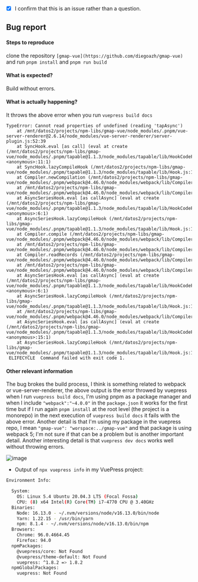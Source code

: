 <!-- Please don't delete this template or we'll close your issue -->
<!-- Before creating an issue please make sure you are using the latest version of VuePress. -->

<!-- Please confirm you will submit an issue. -->
<!-- Issues which contain questions or support requests will be closed. -->
<!-- (Update "[ ]" to "[x]" to check a box) -->

- [x] I confirm that this is an issue rather than a question.

<!-- Please ask questions via following several ways. -->
<!-- https://vue-land.js.org/ -->
<!-- https://forum.vuejs.org/ -->
<!-- https://stackoverflow.com/questions/ask?tags=vuepress -->

## Bug report

#### Steps to reproduce

<!-- If you are reporting a bug that can ONLY be reproduced on your repository, PLEASE provide this repo link. That takes guessing work out of the way and saves us time. -->

<!-- If your repo isn't public, you can use `codesandbox` or `yarn create vuepress` to create a minimal reproduction -->

clone the repository `[gmap-vue](https://github.com/diegoazh/gmap-vue)` and run `pnpm install` and `pnpm run build`

#### What is expected?

Build without errors.

#### What is actually happening?

It throws the above error when you run `vuepress build docs`

```shell
TypeError: Cannot read properties of undefined (reading 'tapAsync')
    at /mnt/datos2/projects/npm-libs/gmap-vue/node_modules/.pnpm/vue-server-renderer@2.6.14/node_modules/vue-server-renderer/server-plugin.js:52:39
    at SyncHook.eval [as call] (eval at create (/mnt/datos2/projects/npm-libs/gmap-vue/node_modules/.pnpm/tapable@1.1.3/node_modules/tapable/lib/HookCodeFactory.js:19:10), <anonymous>:11:1)
    at SyncHook.lazyCompileHook (/mnt/datos2/projects/npm-libs/gmap-vue/node_modules/.pnpm/tapable@1.1.3/node_modules/tapable/lib/Hook.js:154:20)
    at Compiler.newCompilation (/mnt/datos2/projects/npm-libs/gmap-vue/node_modules/.pnpm/webpack@4.46.0/node_modules/webpack/lib/Compiler.js:631:26)
    at /mnt/datos2/projects/npm-libs/gmap-vue/node_modules/.pnpm/webpack@4.46.0/node_modules/webpack/lib/Compiler.js:667:29
    at AsyncSeriesHook.eval [as callAsync] (eval at create (/mnt/datos2/projects/npm-libs/gmap-vue/node_modules/.pnpm/tapable@1.1.3/node_modules/tapable/lib/HookCodeFactory.js:33:10), <anonymous>:6:1)
    at AsyncSeriesHook.lazyCompileHook (/mnt/datos2/projects/npm-libs/gmap-vue/node_modules/.pnpm/tapable@1.1.3/node_modules/tapable/lib/Hook.js:154:20)
    at Compiler.compile (/mnt/datos2/projects/npm-libs/gmap-vue/node_modules/.pnpm/webpack@4.46.0/node_modules/webpack/lib/Compiler.js:662:28)
    at /mnt/datos2/projects/npm-libs/gmap-vue/node_modules/.pnpm/webpack@4.46.0/node_modules/webpack/lib/Compiler.js:321:11
    at Compiler.readRecords (/mnt/datos2/projects/npm-libs/gmap-vue/node_modules/.pnpm/webpack@4.46.0/node_modules/webpack/lib/Compiler.js:529:11)
    at /mnt/datos2/projects/npm-libs/gmap-vue/node_modules/.pnpm/webpack@4.46.0/node_modules/webpack/lib/Compiler.js:318:10
    at AsyncSeriesHook.eval [as callAsync] (eval at create (/mnt/datos2/projects/npm-libs/gmap-vue/node_modules/.pnpm/tapable@1.1.3/node_modules/tapable/lib/HookCodeFactory.js:33:10), <anonymous>:6:1)
    at AsyncSeriesHook.lazyCompileHook (/mnt/datos2/projects/npm-libs/gmap-vue/node_modules/.pnpm/tapable@1.1.3/node_modules/tapable/lib/Hook.js:154:20)
    at /mnt/datos2/projects/npm-libs/gmap-vue/node_modules/.pnpm/webpack@4.46.0/node_modules/webpack/lib/Compiler.js:315:19
    at AsyncSeriesHook.eval [as callAsync] (eval at create (/mnt/datos2/projects/npm-libs/gmap-vue/node_modules/.pnpm/tapable@1.1.3/node_modules/tapable/lib/HookCodeFactory.js:33:10), <anonymous>:15:1)
    at AsyncSeriesHook.lazyCompileHook (/mnt/datos2/projects/npm-libs/gmap-vue/node_modules/.pnpm/tapable@1.1.3/node_modules/tapable/lib/Hook.js:154:20)
 ELIFECYCLE  Command failed with exit code 1.
```

#### Other relevant information

The bug brokes the build process, I think is something related to webpack or vue-server-renderer, the above output is the error throwed by vuepress when I run `vuepress build docs`, I'm using pnpm as a package manager and when I include `"webpack":"~4.0.0"` in the `package.json` it works for the first time but if I run again `pnpm install` at the root level (the project is a monorepo) in the next execution of `vuepress build docs` it fails with the above error. Another detail is that I'm using my package in the vuepress repo, I mean `"gmap-vue": "worspace:../gmap-vue"` and that package is using webpack 5; I'm not sure if that can be a problem but is another important detail.
Another interesting detail is that `vuepress dev docs` works well without throwing errors.

![image](https://user-images.githubusercontent.com/10166935/143159088-cd1879df-7488-484b-9c69-95d385ecba45.png)

- Output of `npx vuepress info` in my VuePress project:

```bash
Environment Info:

  System:
    OS: Linux 5.4 Ubuntu 20.04.3 LTS (Focal Fossa)
    CPU: (8) x64 Intel(R) Core(TM) i7-4770 CPU @ 3.40GHz
  Binaries:
    Node: 16.13.0 - ~/.nvm/versions/node/v16.13.0/bin/node
    Yarn: 1.22.15 - /usr/bin/yarn
    npm: 8.1.4 - ~/.nvm/versions/node/v16.13.0/bin/npm
  Browsers:
    Chrome: 96.0.4664.45
    Firefox: 94.0
  npmPackages:
    @vuepress/core: Not Found
    @vuepress/theme-default: Not Found
    vuepress: ^1.8.2 => 1.8.2 
  npmGlobalPackages:
    vuepress: Not Found
```